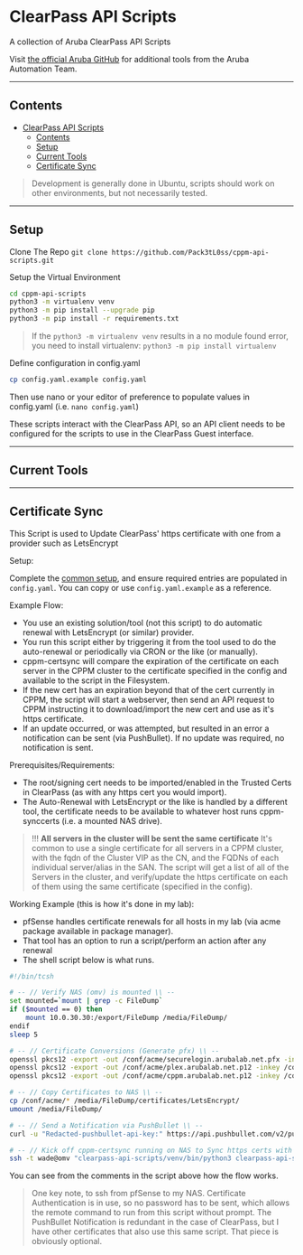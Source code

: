 # ClearPass API Scripts

A collection of Aruba ClearPass API Scripts

Visit [the official Aruba GitHub](https://github.com/aruba/) for additional tools from the Aruba Automation Team.

------

## Contents

- [ClearPass API Scripts](#clearpass-api-scripts)
  - [Contents](#contents)
  - [Setup](#setup)
  - [Current Tools](#current-tools)
  - [Certificate Sync](#certificate-sync)

> Development is generally done in Ubuntu, scripts should work on other environments, but not necessarily tested.

------

## Setup

Clone The Repo
`git clone https://github.com/Pack3tL0ss/cppm-api-scripts.git`

Setup the Virtual Environment

```bash
cd cppm-api-scripts
python3 -m virtualenv venv
python3 -m pip install --upgrade pip
python3 -m pip install -r requirements.txt
```

> If the `python3 -m virtualenv venv` results in a no module found error, you need to install virtualenv: `python3 -m pip install virtualenv`

Define configuration in config.yaml

```bash
cp config.yaml.example config.yaml
```

Then use nano or your editor of preference to populate values in config.yaml (i.e. `nano config.yaml`)

These scripts interact with the ClearPass API, so an API client needs to be configured for the scripts to use in the ClearPass Guest interface.

------

## Current Tools

------

## Certificate Sync

This Script is used to Update ClearPass' https certificate with one from a provider such as LetsEncrypt

Setup:

Complete the [common setup](#setup), and ensure required entries are populated in `config.yaml`.  You can copy or use `config.yaml.example` as a reference.

Example Flow:

- You use an existing solution/tool (not this script) to do automatic renewal with LetsEncrypt (or similar) provider.
- You run this script either by triggering it from the tool used to do the auto-renewal or periodically via CRON or the like (or manually).
- cppm-certsync will compare the expiration of the certificate on each server in the CPPM cluster to the certificate specified in the config and available to the script in the Filesystem.
- If the new cert has an expiration beyond that of the cert currently in CPPM, the script will start a webserver, then send an API request to CPPM instructing it to download/import the new cert and use as it's https certificate.
- If an update occurred, or was attempted, but resulted in an error a notification can be sent (via PushBullet).  If no update was required, no notification is sent.

Prerequisites/Requirements:

- The root/signing cert needs to be imported/enabled in the Trusted Certs in ClearPass (as with any https cert you would import).
- The Auto-Renewal with LetsEncrypt or the like is handled by a different tool, the certificate needs to be available to whatever host runs cppm-synccerts (i.e. a mounted NAS drive).

>!!! **All servers in the cluster will be sent the same certificate** It's common to use a single certificate for all servers in a CPPM cluster, with the fqdn of the Cluster VIP as the CN, and the FQDNs of each individual server/alias in the SAN.  The script will get a list of all of the Servers in the cluster, and verify/update the https certificate on each of them using the same certificate (specified in the config).

Working Example (this is how it's done in my lab):

- pfSense handles certificate renewals for all hosts in my lab (via acme package available in package manager).
- That tool has an option to run a script/perform an action after any renewal
- The shell script below is what runs.

```bash
#!/bin/tcsh

# -- // Verify NAS (omv) is mounted \\ --
set mounted=`mount | grep -c FileDump`
if ($mounted == 0) then
    mount 10.0.30.30:/export/FileDump /media/FileDump/
endif
sleep 5

# -- // Certificate Conversions (Generate pfx) \\ --
openssl pkcs12 -export -out /conf/acme/securelogin.arubalab.net.pfx -inkey /conf/acme/securelogin.arubalab.net.key -in /conf/acme/securelogin.arubalab.net.crt -password pass:reD@cted\!\!
openssl pkcs12 -export -out /conf/acme/plex.arubalab.net.p12 -inkey /conf/acme/plex.arubalab.net.key -in /conf/acme/plex.arubalab.net.crt -password pass:reD@cted\!\!
openssl pkcs12 -export -out /conf/acme/cppm.arubalab.net.p12 -inkey /conf/acme/cppm.arubalab.net.key -in /conf/acme/cppm.arubalab.net.fullchain -password pass:reD@cted\!\!

# -- // Copy Certificates to NAS \\ --
cp /conf/acme/* /media/FileDump/certificates/LetsEncrypt/
umount /media/FileDump/

# -- // Send a Notification via PushBullet \\ --
curl -u "Redacted-pushbullet-api-key:" https://api.pushbullet.com/v2/pushes -d type=note -d title="LetsEncrypt" -d body="Certificate Renewed by pfsense acme package" >/dev/null

# -- // Kick off cppm-certsync running on NAS to Sync https certs with CPPM \\ --
ssh -t wade@omv "clearpass-api-scripts/venv/bin/python3 clearpass-api-scripts/cppm-certsync.py"
```

You can see from the comments in the script above how the flow works.
> One key note, to ssh from pfSense to my NAS.  Certificate Authentication is in use, so no password has to be sent, which allows the remote command to run from this script without prompt.
The PushBullet Notification is redundant in the case of ClearPass, but I have other certificates that also use this same script.  That piece is obviously optional.
